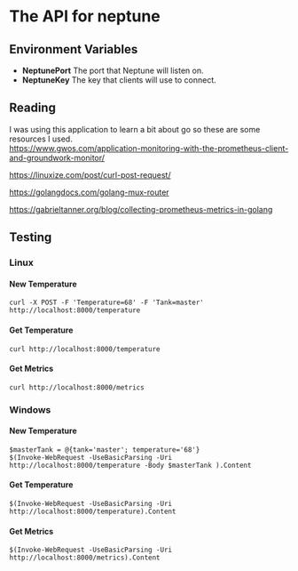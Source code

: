 # The API for neptune

## Environment Variables
* **NeptunePort**
    The port that Neptune will listen on.  
* **NeptuneKey**
    The key that clients will use to connect.

## Reading
I was using this application to learn a bit about go so these are some resources I used.  
https://www.gwos.com/application-monitoring-with-the-prometheus-client-and-groundwork-monitor/  

https://linuxize.com/post/curl-post-request/  

https://golangdocs.com/golang-mux-router  

https://gabrieltanner.org/blog/collecting-prometheus-metrics-in-golang  

## Testing  
### Linux
#### New Temperature
`curl -X POST -F 'Temperature=68' -F 'Tank=master' http://localhost:8000/temperature`  
#### Get Temperature
`curl http://localhost:8000/temperature`  
#### Get Metrics
`curl http://localhost:8000/metrics`  

### Windows  
#### New Temperature  
`$masterTank = @{tank='master'; temperature='68'}`  
`$(Invoke-WebRequest -UseBasicParsing -Uri http://localhost:8000/temperature -Body $masterTank ).Content`  

#### Get Temperature
`$(Invoke-WebRequest -UseBasicParsing -Uri http://localhost:8000/temperature).Content`  

#### Get Metrics
`$(Invoke-WebRequest -UseBasicParsing -Uri http://localhost:8000/metrics).Content`  